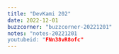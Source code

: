 ```yaml
---
title: "DevKami 202"
date: 2022-12-01
buzzcorner: "buzzcorner-20221201"
notes: "notes-20221201
youtubeid: "FNn38vR8ofc"
---
```

